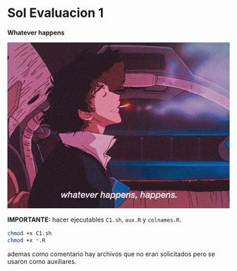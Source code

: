 # Sol Evaluacion 1

**Whatever happens**

![...](./wall/lofivibe.jpg)

**IMPORTANTE:** hacer ejecutables `C1.sh`, `aux.R` y `colnames.R`.

```sh
chmod +x C1.sh
chmod +x *.R
```

ademas como comentario hay archivos que no eran solicitados pero se usaron como auxiliares.
